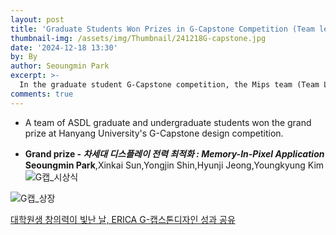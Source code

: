 ```yaml
---
layout: post
title: 'Graduate Students Won Prizes in G-Capstone Competition (Team leaders: Seoungmin Park)'
thumbnail-img: /assets/img/Thumbnail/241218G-capstone.jpg
date: '2024-12-18 13:30'
by: By
author: Seoungmin Park
excerpt: >-
  In the graduate student G-Capstone competition, the Mips team (Team Leader: Seoungmin Park) won the grand prize (2st prize).  
comments: true
---
```

- A team of ASDL graduate and undergraduate students won the grand prize at Hanyang University's G-Capstone design competition.
  

- **Grand prize - _차세대 디스플레이 전력 최적화 : Memory-In-Pixel Application_**<br>**Seoungmin Park**,Xinkai Sun,Yongjin Shin,Hyunji Jeong,Youngkyung Kim
![G캡_시상식](https://github.com/user-attachments/assets/fc41565b-896a-45c4-8500-06d0c1e86bb8)
  
![G캡_상장](https://github.com/user-attachments/assets/dbb118da-4758-47e6-9f92-c3991ccb3bf4)
  
[대학원생 창의력이 빛난 날, ERICA G-캡스톤디자인 성과 공유](https://m.blog.naver.com/PostView.naver?blogId=hyerica4473&logNo=223698634868&proxyReferer=&noTrackingCode=true)